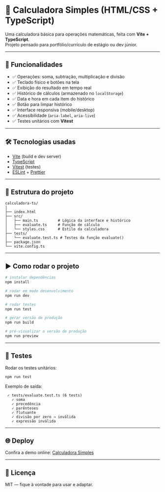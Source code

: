 # 🧮 Calculadora Simples (HTML/CSS + TypeScript)

Uma calculadora básica para operações matemáticas, feita com **Vite + TypeScript**.  
Projeto pensado para portfólio/currículo de estágio ou dev júnior.

---

## 🚀 Funcionalidades
- ✅ Operações: soma, subtração, multiplicação e divisão
- ✅ Teclado físico e botões na tela
- ✅ Exibição do resultado em tempo real
- ✅ Histórico de cálculos (armazenado no `localStorage`)
- ✅ Data e hora em cada item do histórico
- ✅ Botão para limpar histórico
- ✅ Interface responsiva (mobile/desktop)
- ✅ Acessibilidade (`aria-label`, `aria-live`)
- ✅ Testes unitários com **Vitest**

---

## 🛠 Tecnologias usadas
- [Vite](https://vitejs.dev/) (build e dev server)
- [TypeScript](https://www.typescriptlang.org/)
- [Vitest](https://vitest.dev/) (testes)
- [ESLint](https://eslint.org/) + [Prettier](https://prettier.io/)

---

## 📂 Estrutura do projeto
```
calculadora-ts/
│
├── index.html
├── src/
│   ├── main.ts         # Lógica da interface e histórico
│   ├── evaluate.ts     # Função de cálculo
│   └── styles.css      # Estilo da calculadora
├── tests/
│   └── evaluate.test.ts # Testes da função evaluate()
├── package.json
└── vite.config.ts
```

---

## ▶️ Como rodar o projeto

```bash
# instalar dependências
npm install

# rodar em modo desenvolvimento
npm run dev

# rodar testes
npm run test

# gerar versão de produção
npm run build

# pré-visualizar a versão de produção
npm run preview
```

---

## 🧪 Testes
Rodar os testes unitários:

```bash
npm run test
```

Exemplo de saída:

```
 ✓ tests/evaluate.test.ts (6 tests)
   ✓ soma
   ✓ precedência
   ✓ parênteses
   ✓ flutuante
   ✓ divisão por zero → inválida
   ✓ expressão inválida
```

---

## 🌐 Deploy

Confira a demo online: [Calculadora Simples](https://calculadora-ts-olive.vercel.app/)

---

## 📜 Licença
MIT — fique à vontade para usar e adaptar.
